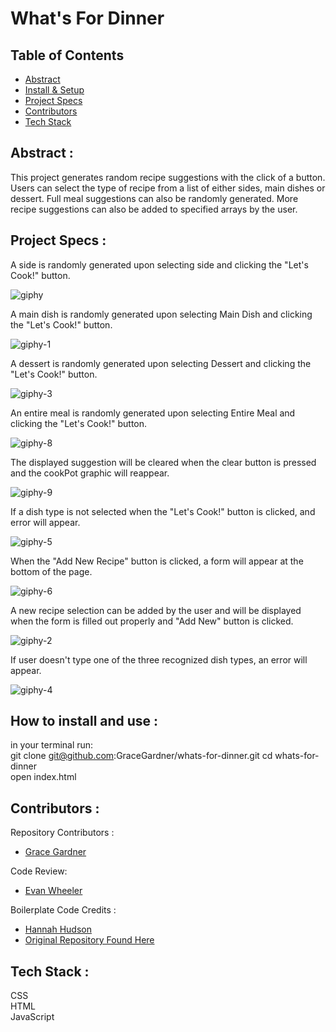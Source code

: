 # What's For Dinner  


## Table of Contents   
  - [Abstract](#abstract)   
  - [Install & Setup](#set-up)   
  - [Project Specs](#project-specs)   
  - [Contributors](#contributors)   
  - [Tech Stack](#tech-stack)   

## Abstract :  
This project generates random recipe suggestions with the click of a button. Users can select the type of recipe from a list of either sides, main dishes or dessert. Full meal suggestions can also be randomly generated. More recipe suggestions can also be added to specified arrays by the user.   

## Project Specs :  

A side is randomly generated upon selecting side and clicking the "Let's Cook!" button.  

![giphy](https://user-images.githubusercontent.com/42048868/139601835-6e371ff8-90cf-458f-8f83-adad4d3ff43f.gif)

A main dish is randomly generated upon selecting Main Dish and clicking the "Let's Cook!" button.

![giphy-1](https://user-images.githubusercontent.com/42048868/139601944-e0869c81-ced8-46b5-af6d-13cdc4d0eae8.gif)

A dessert is randomly generated upon selecting Dessert and clicking the "Let's Cook!" button.

![giphy-3](https://user-images.githubusercontent.com/42048868/139602076-84d66d6b-5ea7-4466-9709-2642d847b117.gif)

An entire meal is randomly generated upon selecting Entire Meal and clicking the "Let's Cook!" button.

![giphy-8](https://user-images.githubusercontent.com/42048868/139602230-ae0101d6-d148-4ace-985d-b48f95cef265.gif)

The displayed suggestion will be cleared when the clear button is pressed and the cookPot graphic will reappear.

![giphy-9](https://user-images.githubusercontent.com/42048868/139602300-2a7d6336-ddd9-465c-8505-5edeccfcb96c.gif)


If a dish type is not selected when the "Let's Cook!" button is clicked, and error will appear.

![giphy-5](https://user-images.githubusercontent.com/42048868/139602181-4aa3b3b3-838f-46d0-bf3d-94837feddcb8.gif)

When the "Add New Recipe" button is clicked, a form will appear at the bottom of the page.

![giphy-6](https://user-images.githubusercontent.com/42048868/139602206-0013907e-0774-4319-837c-91aff74c8246.gif)

A new recipe selection can be added by the user and will be displayed when the form is filled out properly and "Add New" button is clicked.

![giphy-2](https://user-images.githubusercontent.com/42048868/139602002-f644d928-e957-4929-bf50-ca44093e1534.gif)

If user doesn't type one of the three recognized dish types, an error will appear.

![giphy-4](https://user-images.githubusercontent.com/42048868/139602143-0520c564-9aa1-4531-ad0b-a4ab730fc1a5.gif)


## How to install and use :   
in your terminal run:    
git clone git@github.com:GraceGardner/whats-for-dinner.git
cd whats-for-dinner    
open index.html      

## Contributors :  
Repository Contributors :       
- [Grace Gardner](https://github.com/GraceGardner)  

Code Review:
- [Evan Wheeler](https://github.com/anon0mys)

Boilerplate Code Credits :     
- [Hannah Hudson](https://github.com/hannahhch)     
- [Original Repository Found Here](https://github.com/turingschool-examples/whats-for-dinner)     



## Tech Stack :  
CSS  
HTML  
JavaScript  
